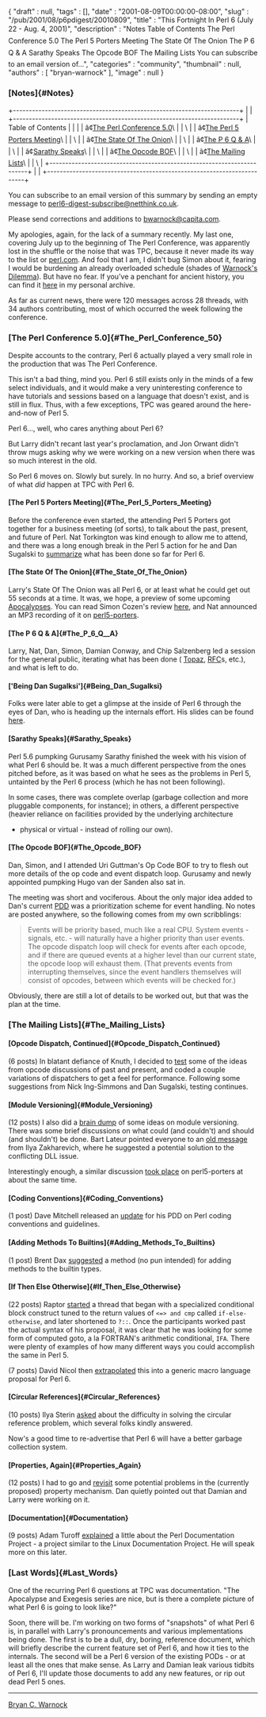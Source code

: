 {
   "draft" : null,
   "tags" : [],
   "date" : "2001-08-09T00:00:00-08:00",
   "slug" : "/pub/2001/08/p6pdigest/20010809",
   "title" : "This Fortnight In Perl 6 (July 22 - Aug. 4, 2001)",
   "description" : "Notes Table of Contents &#149;The Perl Conference 5.0 &#149;The Perl 5 Porters Meeting &#149;The State Of The Onion &#149;The P 6 Q &amp; A &#149;Sarathy Speaks &#149;The Opcode BOF &#149;The Mailing Lists You can subscribe to an email version of...",
   "categories" : "community",
   "thumbnail" : null,
   "authors" : [
      "bryan-warnock"
   ],
   "image" : null
}





### [Notes]{#Notes}

+-----------------------------------------------------------------------+
|                                                                       |
+-----------------------------------------------------------------------+
| Table of Contents                                                     |
|                                                                       |
| â¢[The Perl Conference 5.0](#The_Perl_Conference_50)\                  |
| \                                                                     |
| â¢[The Perl 5 Porters Meeting](#The_Perl_5_Porters_Meeting)\           |
| \                                                                     |
| â¢[The State Of The Onion](#The_State_Of_The_Onion)\                   |
| \                                                                     |
| â¢[The P 6 Q & A](#The_P_6_Q__A)\                                      |
| \                                                                     |
| â¢[Sarathy Speaks](#Sarathy_Speaks)\                                   |
| \                                                                     |
| â¢[The Opcode BOF](#The_Opcode_BOF)\                                   |
| \                                                                     |
| â¢[The Mailing Lists](#The_Mailing_Lists)\                             |
| \                                                                     |
+-----------------------------------------------------------------------+
|                                                                       |
+-----------------------------------------------------------------------+

You can subscribe to an email version of this summary by sending an
empty message to <perl6-digest-subscribe@netthink.co.uk>.

Please send corrections and additions to <bwarnock@capita.com>.

My apologies, again, for the lack of a summary recently. My last one,
covering July up to the beginning of The Perl Conference, was apparently
lost in the shuffle or the noise that was TPC, because it never made its
way to the list or [perl.com](/). And fool that I am, I didn't bug Simon
about it, fearing I would be burdening an already overloaded schedule
(shades of [Warnock's
Dilemma](http://members.home.com/bcwarno/Misc/dilemma.html)). But have
no fear. If you've a penchant for ancient history, you can find it
[here](http://members.home.com/bcwarno/Perl6/digests/perl6_200107_02.html)
in my personal archive.

As far as current news, there were 120 messages across 28 threads, with
34 authors contributing, most of which occurred the week following the
conference.

### [The Perl Conference 5.0]{#The_Perl_Conference_50}

Despite accounts to the contrary, Perl 6 actually played a very small
role in the production that was The Perl Conference.

This isn't a bad thing, mind you. Perl 6 still exists only in the minds
of a few select individuals, and it would make a very uninteresting
conference to have tutorials and sessions based on a language that
doesn't exist, and is still in flux. Thus, with a few exceptions, TPC
was geared around the here-and-now of Perl 5.

Perl 6..., well, who cares anything about Perl 6?

But Larry didn't recant last year's proclamation, and Jon Orwant didn't
throw mugs asking why we were working on a new version when there was so
much interest in the old.

So Perl 6 moves on. Slowly but surely. In no hurry. And so, a brief
overview of what *did* happen at TPC with Perl 6.

#### [The Perl 5 Porters Meeting]{#The_Perl_5_Porters_Meeting}

Before the conference even started, the attending Perl 5 Porters got
together for a business meeting (of sorts), to talk about the past,
present, and future of Perl. Nat Torkington was kind enough to allow me
to attend, and there was a long enough break in the Perl 5 action for he
and Dan Sugalski to
[summarize](http://archive.develooper.com/perl5-porters@perl.org/msg61438.html)
what has been done so far for Perl 6.

#### [The State Of The Onion]{#The_State_Of_The_Onion}

Larry's State Of The Onion was all Perl 6, or at least what he could get
out 55 seconds at a time. It was, we hope, a preview of some upcoming
[Apocalypses](http://dev.perl.org/perl6/apocalypse/). You can read Simon
Cozen's review [here](/pub/a/2001/07/25/onion.html), and Nat announced
an MP3 recording of it on
[perl5-porters](http://archive.develooper.com/perl5-porters@perl.org/msg61850.html).

#### [The P 6 Q & A]{#The_P_6_Q__A}

Larry, Nat, Dan, Simon, Damian Conway, and Chip Salzenberg led a session
for the general public, iterating what has been done (
[Topaz](http://dev.perl.org/perl6/talks/),
[RFC](http://dev.perl.org/rfc/)s, etc.), and what is left to do.

#### ['Being Dan Sugalksi']{#Being_Dan_Sugalksi}

Folks were later able to get a glimpse at the inside of Perl 6 through
the eyes of Dan, who is heading up the internals effort. His slides can
be found [here](http://dev.perl.org/perl6/talks/).

#### [Sarathy Speaks]{#Sarathy_Speaks}

Perl 5.6 pumpking Gurusamy Sarathy finished the week with his vision of
what Perl 6 should be. It was a much different perspective from the ones
pitched before, as it was based on what he sees as the problems in Perl
5, untainted by the Perl 6 process (which he has not been following).

In some cases, there was complete overlap (garbage collection and more
pluggable components, for instance); in others, a different perspective
(heavier reliance on facilities provided by the underlying architecture
- physical or virtual - instead of rolling our own).

#### [The Opcode BOF]{#The_Opcode_BOF}

Dan, Simon, and I attended Uri Guttman's Op Code BOF to try to flesh out
more details of the op code and event dispatch loop. Gurusamy and newly
appointed pumpking Hugo van der Sanden also sat in.

The meeting was short and vociferous. About the only major idea added to
Dan's current
[PDD](http://archive.develooper.com/perl6-internals@perl.org/msg03343.html)
was a prioritization scheme for event handling. No notes are posted
anywhere, so the following comes from my own scribblings:

> Events will be priority based, much like a real CPU. System events -
> signals, etc. - will naturally have a higher priority than user
> events. The opcode dispatch loop will check for events after each
> opcode, and if there are queued events at a higher level than our
> current state, the opcode loop will exhaust them. (That prevents
> events from interrupting themselves, since the event handlers
> themselves will consist of opcodes, between which events will be
> checked for.)

Obviously, there are still a lot of details to be worked out, but that
was the plan at the time.

### [The Mailing Lists]{#The_Mailing_Lists}

#### [Opcode Dispatch, Continued]{#Opcode_Dispatch_Continued}

(6 posts) In blatant defiance of Knuth, I decided to
[test](http://archive.develooper.com/perl6-internals@perl.org/msg03361.html)
some of the ideas from opcode discussions of past and present, and coded
a couple variations of dispatchers to get a feel for performance.
Following some suggestions from Nick Ing-Simmons and Dan Sugalski,
testing continues.

#### [Module Versioning]{#Module_Versioning}

(12 posts) I also did a [brain
dump](http://archive.develooper.com/perl6-internals@perl.org/msg03359.html)
of some ideas on module versioning. There was some brief discussions on
what could (and couldn't) and should (and shouldn't) be done. Bart
Lateur pointed everyone to an [old
message](http://groups.google.com/groups?as_umsgid=8sverk%244k3%241%40charm.magnus.acs.ohio-state.edu)
from Ilya Zakharevich, where he suggested a potential solution to the
conflicting DLL issue.

Interestingly enough, a similar discussion [took
place](http://archive.develooper.com/perl5-porters@perl.org/msg61897.html)
on perl5-porters at about the same time.

#### [Coding Conventions]{#Coding_Conventions}

(1 post) Dave Mitchell released an
[update](http://archive.develooper.com/perl6-internals@perl.org/msg03372.html)
for his PDD on Perl coding conventions and guidelines.

#### [Adding Methods To Builtins]{#Adding_Methods_To_Builtins}

(1 post) Brent Dax
[suggested](http://archive.develooper.com/perl6-language@perl.org/msg07929.html)
a method (no pun intended) for adding methods to the builtin types.

#### [If Then Else Otherwise]{#If_Then_Else_Otherwise}

(22 posts) Raptor
[started](http://archive.develooper.com/perl6-language@perl.org/msg07930.html)
a thread that began with a specialized conditional block construct tuned
to the return values of `<=> and cmp` called `if-else-otherwise`, and
later shortened to `?::`. Once the participants worked past the actual
syntax of his proposal, it was clear that he was looking for some form
of computed goto, a la FORTRAN's arithmetic conditional, `IFA`. There
were plenty of examples of how many different ways you could accomplish
the same in Perl 5.

(7 posts) David Nicol then
[extrapolated](http://archive.develooper.com/perl6-language@perl.org/msg07966.html)
this into a generic macro language proposal for Perl 6.

#### [Circular References]{#Circular_References}

(10 posts) Ilya Sterin
[asked](http://archive.develooper.com/perl6-language@perl.org/msg07962.html)
about the difficulty in solving the circular reference problem, which
several folks kindly answered.

Now's a good time to re-advertise that Perl 6 will have a better garbage
collection system.

#### [Properties, Again]{#Properties_Again}

(12 posts) I had to go and
[revisit](http://archive.develooper.com/perl6-language@perl.org/msg07975.html)
some potential problems in the (currently proposed) property mechanism.
Dan quietly pointed out that Damian and Larry were working on it.

#### [Documentation]{#Documentation}

(9 posts) Adam Turoff
[explained](http://archive.develooper.com/perl6-meta@perl.org/msg00965.html)
a little about the Perl Documentation Project - a project similar to the
Linux Documentation Project. He will speak more on this later.

### [Last Words]{#Last_Words}

One of the recurring Perl 6 questions at TPC was documentation. "The
Apocalypse and Exegesis series are nice, but is there a complete picture
of what Perl 6 is going to look like?"

Soon, there will be. I'm working on two forms of "snapshots" of what
Perl 6 is, in parallel with Larry's pronouncements and various
implementations being done. The first is to be a dull, dry, boring,
reference document, which will briefly describe the current feature set
of Perl 6, and how it ties to the internals. The second will be a Perl 6
version of the existing PODs - or at least all the ones that make sense.
As Larry and Damian leak various tidbits of Perl 6, I'll update those
documents to add any new features, or rip out dead Perl 5 ones.

------------------------------------------------------------------------

[Bryan C. Warnock](mailto:bwarnock@capita.com)


